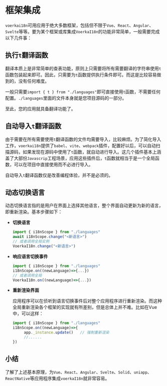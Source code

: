 # 框架集成

`voerkai18n`可用应用于绝大多数框架，包括但不限于`Vue`、`React`、`Angular`、`Svelte`等等。要为某个框架或库集成`VoerkaI18n`的功能非常简单，一般需要完成以下几件事：

## 执行`t`翻译函数

翻译本质上是非常简单的查表功能，原则上只需要将所有需要翻译的字符串使用`t`函数包装起来即可。因此，只需要为`t`函数提供执行条件即可。而这是比较容易做到的，没有任何难度。

一般只需要`import { t } from "./languages"`即可直接使用`t`函数，不需要任何配置。`./languages`里面的文件本身就是您项目源码的一部分。

至此，您的应用就具备翻译功能了。

## 自动导入`t`翻译函数

由于需要在所有需要使用`t`翻译函数的文件均需要导入，比较麻烦。为了简化导入工作，`voerkai18n`提供了`babel`、`vite`、`webpack`插件，配置好以后，可以自动扫描源码，如果发现在源码中使用了`t`函数，就自动进行导入。这几个插件基本上涵盖了大部份`Javascrip`工程场景，应用这些插件后，`t`函数就相当于是一个全局函数，可以在项目中直接使用而不必进行导入。

自动导入`t`翻译函数仅是改善编程体验，并不是必须的。

## 动态切换语言

动态切换语言指的是用户在界面上选择其他语言，整个界面自动更新为新的语言，即重新渲染。基本步骤如下：

- **切换语言**

    ```javascript
    import { i18nScope } from "./languages"
    await i18nScope.change("<新语言>")
    // 或者调用全局实例
    VoerkaI18n.change("<新语言>")
    ```

- **响应语言切换事件**

    ```javascript
    import { i18nScope } from "./languages"
    i18nScope.on((newLanguage)=>{...})
    // 或者调用全局
    VoerkaI18n.on((newLanguage)=>{...})
    ```

- **重新渲染界面**

    应用程序可以在侦听到语言切换事件后对整个应用程序进行重新渲染。而这种全局重新渲染各个框架的实现就有所差别，但是总体上并不难。比如在Vue中，可以这样：

    ```javascript
    import { i18nScope } from "./languages"
    i18nScope.on((newLanguage)=>{
         app._instance.update()   // 强制重新渲染
         //......
    })
    ```

## 小结

了解了上述基本原理，为`Vue`、`React`、`Angular`、`Svelte`、`Solid`、`uniapp`、`ReactNative`等应用程序集成`voerkaI18n`就非常容易。 













